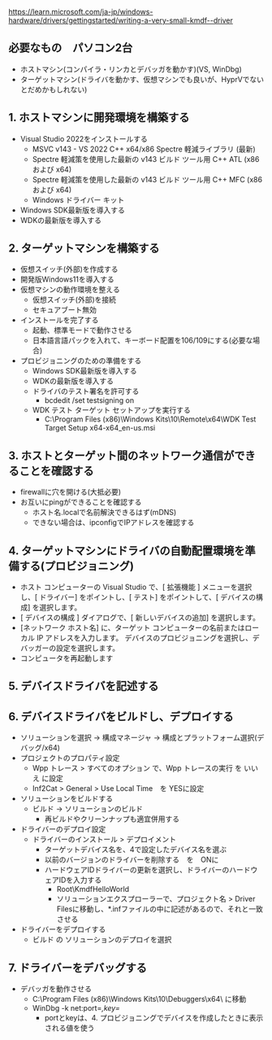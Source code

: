https://learn.microsoft.com/ja-jp/windows-hardware/drivers/gettingstarted/writing-a-very-small-kmdf--driver


## 必要なもの　パソコン2台
- ホストマシン(コンパイラ・リンカとデバッガを動かす)(VS, WinDbg)
- ターゲットマシン(ドライバを動かす、仮想マシンでも良いが、HyprVでないとだめかもしれない)

## 1. ホストマシンに開発環境を構築する

* Visual Studio 2022をインストールする
  * MSVC v143 - VS 2022 C++ x64/x86 Spectre 軽減ライブラリ (最新)
  * Spectre 軽減策を使用した最新の v143 ビルド ツール用 C++ ATL (x86 および x64)
  * Spectre 軽減策を使用した最新の v143 ビルド ツール用 C++ MFC (x86 および x64)
  * Windows ドライバー キット
* Windows SDK最新版を導入する
* WDKの最新版を導入する



## 2. ターゲットマシンを構築する

* 仮想スイッチ(外部)を作成する
* 開発版Windows11を導入する
* 仮想マシンの動作環境を整える
  * 仮想スイッチ(外部)を接続
  * セキュアブート無効
* インストールを完了する
  * 起動、標準モードで動作させる
  * 日本語言語パックを入れて、キーボード配置を106/109にする(必要な場合)
* プロビジョニングのための準備をする
  * Windows SDK最新版を導入する
  * WDKの最新版を導入する
  * ドライバのテスト署名を許可する
    * bcdedit /set testsigning on
  * WDK テスト ターゲット セットアップを実行する
    * C:\\Program Files (x86)\\Windows Kits\\10\\Remote\\x64\\WDK Test Target Setup x64-x64\_en-us.msi

## 3. ホストとターゲット間のネットワーク通信ができることを確認する
* firewallに穴を開ける(大抵必要)
* お互いにpingができることを確認する
  * ホスト名.localで名前解決できるはず(mDNS)
  * できない場合は、ipconfigでIPアドレスを確認する



## 4. ターゲットマシンにドライバの自動配置環境を準備する(プロビジョニング)
* ホスト コンピューターの Visual Studio で、\[ 拡張機能 ] メニューを選択し、\[ ドライバー] をポイントし、\[ テスト] をポイントして、\[ デバイスの構成] を選択します。
* \[ デバイスの構成 ] ダイアログで、\[ 新しいデバイスの追加] を選択します。
* \[ネットワーク ホスト名] に、ターゲット コンピューターの名前またはローカル IP アドレスを入力します。 デバイスのプロビジョニングを選択し、デバッガーの設定を選択します。
* コンピュータを再起動します


## 5. デバイスドライバを記述する

## 6. デバイスドライバをビルドし、デプロイする
- ソリューションを選択 -> 構成マネージャ -> 構成とプラットフォーム選択(デバッグ/x64)
- プロジェクトのプロパティ設定
  - Wpp トレース > すべてのオプション で、Wpp トレースの実行 を いいえ に設定
  - Inf2Cat > General > Use Local Time　を YESに設定
- ソリューションをビルドする
  - ビルド -> ソリューションのビルド
    - 再ビルドやクリーンナップも適宜併用する
- ドライバーのデプロイ設定
  - ドライバーのインストール > デプロイメント
    - ターゲットデバイス名を、4で設定したデバイス名を選ぶ
    - 以前のバージョンのドライバーを削除する　を　ONに
    - ハードウェアIDドライバーの更新を選択し、ドライバーのハードウェアIDを入力する
      - Root\KmdfHelloWorld
      - ソリューションエクスプローラーで、プロジェクト名 > Driver Filesに移動し、*.infファイルの中に記述があるので、それと一致させる
- ドライバーをデプロイする
  - ビルド の ソリューションのデプロイを選択

## 7. ドライバーをデバッグする
- デバッガを動作させる
  - C:\Program Files (x86)\Windows Kits\10\Debuggers\x64\ に移動
  - WinDbg -k net:port=*,key=*
    - portとkeyは、4. プロビジョニングでデバイスを作成したときに表示される値を使う






